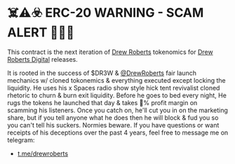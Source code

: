 # ☠️⚠️☣️ ERC-20 WARNING - SCAM ALERT 🚨🚨🚨

This contract is the next iteration of [Drew Roberts](https://github.com/drewroberts) tokenomics for [Drew Roberts Digital](https://github.com/roberts) releases.

It is rooted in the success of $DR3W & [@DrewRoberts](https://x.com/drewroberts) fair launch mechanics w/ cloned tokonemics & everything executed except locking the liquidity. He uses his x Spaces radio show style hick tent revivalist cloned rhetoric to churn & burn exit liquidity. Before he goes to bed every night, He rugs the tokens he launched that day & takes 💯% profit margin on scamming his listeners. Once you catch on, he'll cut you in on the marketing share, but if you tell anyone what he does then he will block & fud you so you can't tell his suckers. Normies beware. If you have questions or want receipts of his deceptions over the past 4 years, feel free to message me on telegram:

- [t.me/drewroberts](https://t.me/drewroberts)
